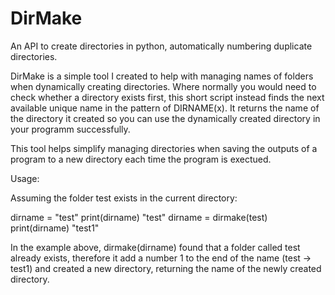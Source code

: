 # DirMake
An API to create directories in python, automatically numbering duplicate directories.

DirMake is a simple tool I created to help with managing names of folders when dynamically creating directories. Where normally you would need to check whether a directory exists first, this short script instead finds the next available unique name in the pattern of DIRNAME(x). It returns the name of the directory it created so you can use the dynamically created directory in your programm successfully.

This tool helps simplify managing directories when saving the outputs of a program to a new directory each time the program is exectued.

Usage:

Assuming the folder test exists in the current directory:

dirname = "test"
print(dirname)
  "test"
dirname = dirmake(test)
print(dirname)
  "test1"

In the example above, dirmake(dirname) found that a folder called test already exists, therefore it add a number 1 to the end of the name (test -> test1) and created a new directory, returning the name of the newly created directory.
